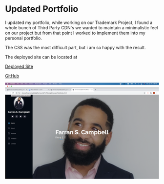 # Updated Portfolio

I updated my portfolio, while working on our Trademark Project, I found a whole bunch of Third Party CDN's
we wanted to maintain a minimalistic feel on our project but from that point I worked to implement them into 
my personal portfolio.

The CSS was the most difficult part, but i am so happy with the result. 

The deployed site can be located at 

[Deployed Site](https://farrancampbell.github.io/updated_portfolio/)


[GitHub](https://github.com/Farrancampbell/updated_portfolio)



![Screenshot](/assets/img/Screen_Shot_2021-04-08.png)